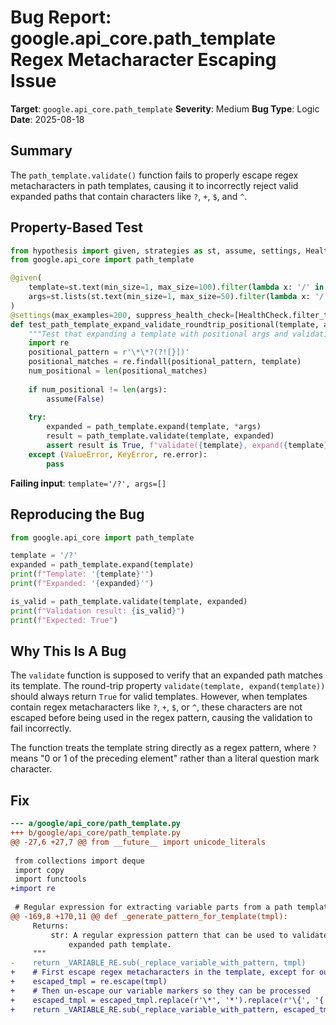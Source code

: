 # Bug Report: google.api_core.path_template Regex Metacharacter Escaping Issue

**Target**: `google.api_core.path_template`
**Severity**: Medium
**Bug Type**: Logic
**Date**: 2025-08-18

## Summary

The `path_template.validate()` function fails to properly escape regex metacharacters in path templates, causing it to incorrectly reject valid expanded paths that contain characters like `?`, `+`, `$`, and `^`.

## Property-Based Test

```python
from hypothesis import given, strategies as st, assume, settings, HealthCheck
from google.api_core import path_template

@given(
    template=st.text(min_size=1, max_size=100).filter(lambda x: '/' in x or '*' in x or '{' in x),
    args=st.lists(st.text(min_size=1, max_size=50).filter(lambda x: '/' not in x), min_size=0, max_size=5)
)
@settings(max_examples=200, suppress_health_check=[HealthCheck.filter_too_much])
def test_path_template_expand_validate_roundtrip_positional(template, args):
    """Test that expanding a template with positional args and validating returns True."""
    import re
    positional_pattern = r'\*\*?(?![}])'
    positional_matches = re.findall(positional_pattern, template)
    num_positional = len(positional_matches)
    
    if num_positional != len(args):
        assume(False)
    
    try:
        expanded = path_template.expand(template, *args)
        result = path_template.validate(template, expanded)
        assert result is True, f"validate({template}, expand({template}, {args})) should be True"
    except (ValueError, KeyError, re.error):
        pass
```

**Failing input**: `template='/?', args=[]`

## Reproducing the Bug

```python
from google.api_core import path_template

template = '/?'
expanded = path_template.expand(template)
print(f"Template: '{template}'")
print(f"Expanded: '{expanded}'")

is_valid = path_template.validate(template, expanded)
print(f"Validation result: {is_valid}")
print(f"Expected: True")
```

## Why This Is A Bug

The `validate` function is supposed to verify that an expanded path matches its template. The round-trip property `validate(template, expand(template))` should always return `True` for valid templates. However, when templates contain regex metacharacters like `?`, `+`, `$`, or `^`, these characters are not escaped before being used in the regex pattern, causing the validation to fail incorrectly.

The function treats the template string directly as a regex pattern, where `?` means "0 or 1 of the preceding element" rather than a literal question mark character.

## Fix

```diff
--- a/google/api_core/path_template.py
+++ b/google/api_core/path_template.py
@@ -27,6 +27,7 @@ from __future__ import unicode_literals
 
 from collections import deque
 import copy
 import functools
+import re
 
 # Regular expression for extracting variable parts from a path template.
@@ -169,8 +170,11 @@ def _generate_pattern_for_template(tmpl):
     Returns:
         str: A regular expression pattern that can be used to validate an
             expanded path template.
     """
-    return _VARIABLE_RE.sub(_replace_variable_with_pattern, tmpl)
+    # First escape regex metacharacters in the template, except for our variable markers
+    escaped_tmpl = re.escape(tmpl)
+    # Then un-escape our variable markers so they can be processed
+    escaped_tmpl = escaped_tmpl.replace(r'\*', '*').replace(r'\{', '{').replace(r'\}', '}')
+    return _VARIABLE_RE.sub(_replace_variable_with_pattern, escaped_tmpl)
```